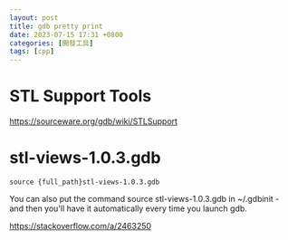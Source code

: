 ```yaml
---
layout: post
title: gdb pretty print
date: 2023-07-15 17:31 +0800
categories: [開發工具]
tags: [cpp]
---
```


# STL Support Tools
https://sourceware.org/gdb/wiki/STLSupport

# stl-views-1.0.3.gdb
```dotnetcli
source {full_path}stl-views-1.0.3.gdb
``````
You can also put the command source stl-views-1.0.3.gdb in ~/.gdbinit - and then you'll have it automatically every time you launch gdb.

https://stackoverflow.com/a/2463250